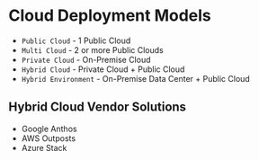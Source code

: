 # Cloud Deployment Models

- `Public Cloud` - 1 Public Cloud
- `Multi Cloud` - 2 or more Public Clouds
- `Private Cloud` - On-Premise Cloud
- `Hybrid Cloud` - Private Cloud + Public Cloud
- `Hybrid Environment` - On-Premise Data Center + Public Cloud

## Hybrid Cloud Vendor Solutions

- Google Anthos
- AWS Outposts
- Azure Stack
